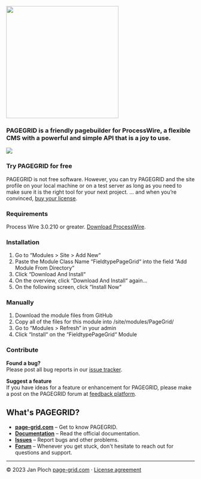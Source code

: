[<img src="https://page-grid.com/github-assets/pagegrid-logo.png" width="300" />](https://page-grid.com)

### PAGEGRID is a friendly pagebuilder for ProcessWire, a flexible CMS with a powerful and simple API that is a joy to use. 

<img src="https://page-grid.com/github-assets/pagegrid-screen.png" />

### Try PAGEGRID for free  
PAGEGRID is not free software. However, you can try PAGEGRID and the site profile on your local machine or on a test server as long as you need to make sure it is the right tool for your next project. … and when you’re convinced, [buy your license](https://page-grid.com/buy).

### Requirements
Process Wire 3.0.210 or greater. [Download ProcessWire](https://processwire.com/download/core/). 

### Installation
1. Go to “Modules > Site > Add New“
2. Paste the Module Class Name “FieldtypePageGrid“ into the field “Add Module From Directory“
3. Click “Download And Install“
4. On the overview, click “Download And Install“ again…
5. On the following screen, click “Install Now“

### Manually
1. Download the module files from GitHub
2. Copy all of the files for this module into /site/modules/PageGrid/
3. Go to “Modules > Refresh” in your admin
4. Click “Install“ on the “FieldtypePageGrid“ Module

### Contribute

**Found a bug?**  
Please post all bug reports in our [issue tracker](https://github.com/FieldtypePageGrid/issues).

**Suggest a feature**  
If you have ideas for a feature or enhancement for PAGEGRID, please make a post on the PAGEGRID forum at [feedback platform](https://processwire.com/talk/forum/64-pagegrid/).

## What's PAGEGRID?
- **[page-grid.com](https://page-grid.com)** – Get to know PAGEGRID.
- **[Documentation](https://page-grid.com/docs/)** – Read the official documentation.
- **[Issues](https://github.com/FieldtypePageGrid/issues)** – Report bugs and other problems.
- **[Forum](https://processwire.com/talk/forum/64-pagegrid/)** – Whenever you get stuck, don't hesitate to reach out for questions and support.

---

© 2023 Jan Ploch
[page-grid.com](https://page-grid.com) · [License agreement](https://github.com/FieldtypePageGrid/license)
